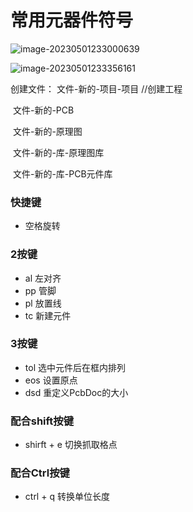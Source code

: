 # 常用元器件符号

![image-20230501233000639](C:\Users\Insummer\AppData\Roaming\Typora\typora-user-images\image-20230501233000639.png)

![image-20230501233356161](C:\Users\Insummer\AppData\Roaming\Typora\typora-user-images\image-20230501233356161.png)

创建文件：
			文件-新的-项目-项目		//创建工程

​			文件-新的-PCB

​			文件-新的-原理图

​			文件-新的-库-原理图库

​			文件-新的-库-PCB元件库



### 快捷键

+ 空格旋转

### 2按键

+ al		左对齐
+ pp		管脚
+ pl         放置线
+ tc		新建元件

### 3按键

+ tol  	  选中元件后在框内排列
+ eos		设置原点
+ dsd       重定义PcbDoc的大小

### 配合shift按键

+ shirft + e  切换抓取格点

### 配合Ctrl按键

+ ctrl + q   转换单位长度